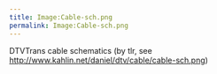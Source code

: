 ```yaml
---
title: Image:Cable-sch.png
permalink: Image:Cable-sch.png
---
```


DTVTrans cable schematics (by tlr, see
<http://www.kahlin.net/daniel/dtv/cable/cable-sch.png>)
